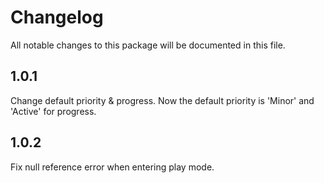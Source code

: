 # Changelog
All notable changes to this package will be documented in this file.


## 1.0.1
Change default priority & progress.
Now the default priority is 'Minor' and 'Active' for progress.

## 1.0.2
Fix null reference error when entering play mode.
